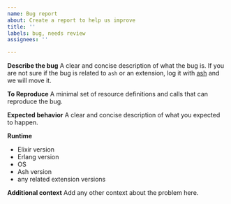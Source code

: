 ```yaml
---
name: Bug report
about: Create a report to help us improve
title: ''
labels: bug, needs review
assignees: ''

---
```


**Describe the bug**
A clear and concise description of what the bug is. If you are not sure if the bug is related to `ash` or an extension, log it with [ash](https://github.com/ash-project/ash/issues/new) and we will move it.

**To Reproduce**
A minimal set of resource definitions and calls that can reproduce the bug.

**Expected behavior**
A clear and concise description of what you expected to happen.

**Runtime**
 - Elixir version
 - Erlang version
 - OS
 - Ash version
 - any related extension versions

**Additional context**
Add any other context about the problem here.
